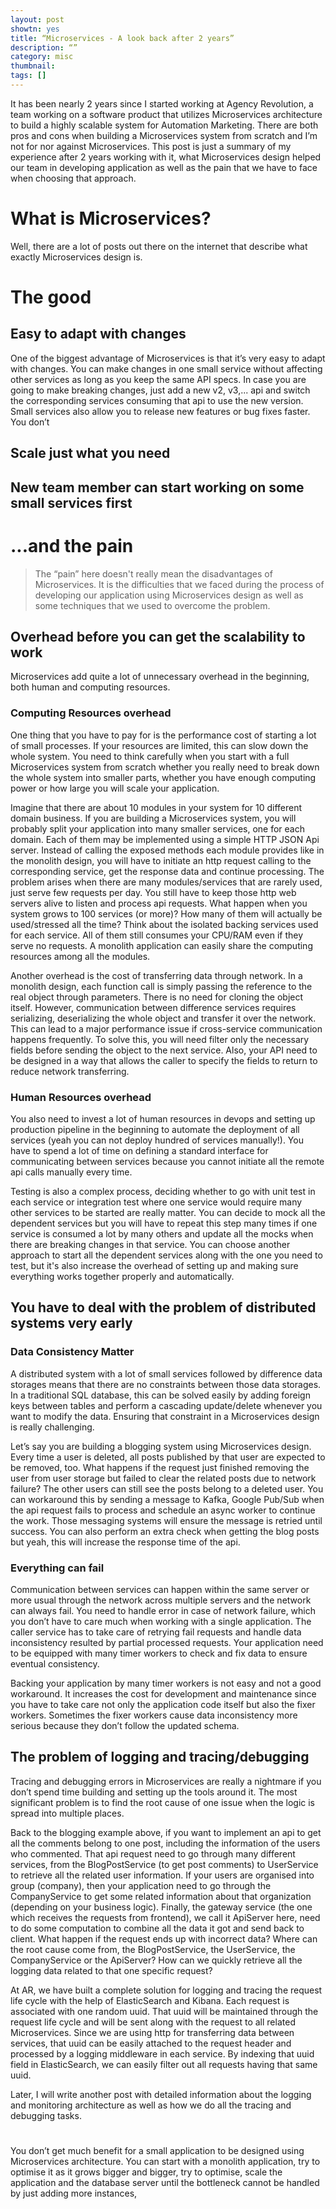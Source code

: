 ```yaml
---
layout: post
showtn: yes
title: “Microservices - A look back after 2 years”
description: “”
category: misc
thumbnail:
tags: []
---
```


It has been nearly 2 years since I started working at Agency Revolution, a team working on a
software product that utilizes Microservices architecture to build a highly scalable system for
Automation Marketing. There are both pros and cons when building a Microservices system from scratch
and I’m not for nor against Microservices. This post is just a summary of my experience after 2
years working with it, what Microservices design helped our team in developing application as well
as the pain that we have to face when choosing that approach.

# What is Microservices?

Well, there are a lot of posts out there on the internet that describe what exactly Microservices design is.
#
# The good

## Easy to adapt with changes

One of the biggest advantage of Microservices is that it’s very easy to adapt with changes. You can
make changes in one small service without affecting other services as long as you keep the same API
specs. In case you are going to make breaking changes, just add a new v2, v3,... api and switch the
corresponding services consuming that api to use the new version. Small services also allow you to
release new features or bug fixes faster. You don’t

## Scale just what you need

## New team member can start working on some small services first

#  ...and the pain

> The “pain” here doesn't really mean the disadvantages of Microservices. It is the difficulties
> that we faced during the process of developing our application using Microservices design as well
> as some techniques that we used to overcome the problem.

## Overhead before you can get the scalability to work

Microservices add quite a lot of unnecessary overhead in the beginning, both human and computing
resources.

### Computing Resources overhead

One thing that you have to pay for is the performance cost of starting a lot of small
processes. If your resources are limited, this can slow down the whole system. You need to think
carefully when you start with a full Microservices system from scratch whether you really need to
break down the whole system into smaller parts, whether you have enough computing power or how large
you will scale your application.

Imagine that there are about 10 modules in your system for 10 different domain business. If you are
building a Microservices system, you will probably split your application into many smaller
services, one for each domain. Each of them may be implemented using a simple HTTP JSON Api server.
Instead of calling the exposed methods each module provides like in the monolith design, you will
have to initiate an http request calling to the corresponding service, get the response data and
continue processing. The problem arises when there are many modules/services that are rarely used,
just serve few requests per day. You still have to keep those http web servers alive to listen and
process api requests. What happen when you system grows to 100 services (or more)? How many of them
will actually be used/stressed all the time? Think about the isolated backing services used for each
service. All of them still consumes your CPU/RAM even if they serve no requests. A monolith
application can easily share the computing resources among all the modules.

Another overhead is the cost of transferring data through network. In a monolith design, each
function call is simply passing the reference to the real object through parameters. There is no
need for cloning the object itself. However, communication between difference services requires
serializing, deserializing the whole object and transfer it over the network. This can lead to a
major performance issue if cross-service communication happens frequently. To solve this, you will
need filter only the necessary fields before sending the object to the next service. Also, your API
need to be designed in a way that allows the caller to specify the fields to return to reduce
network transferring.

### Human Resources overhead

You also need to invest a lot of human resources in devops and setting up production pipeline in the
beginning to automate the deployment of all services (yeah you can not deploy hundred of services
manually!). You have to spend a lot of time on defining a standard interface for communicating
between services because you cannot initiate all the remote api calls manually every time.

Testing is also a complex process, deciding whether to go with unit test in each service or
integration test where one service would require many other services to be started are really
matter. You can decide to mock all the dependent services but you will have to repeat this step
many times if one service is consumed a lot by many others and update all the mocks when
there are breaking changes in that service. You can choose another approach to start all the
dependent services along with the one you need to test, but it's also increase the overhead of
setting up and making sure everything works together properly and automatically.

## You have to deal with the problem of distributed systems very early

### Data Consistency Matter

A distributed system with a lot of small services followed by difference data storages means that
there are no constraints between those data storages. In a traditional SQL database, this can be
solved easily by adding foreign keys between tables and perform a cascading update/delete whenever
you want to modify the data. Ensuring that constraint in a Microservices design is really
challenging.

Let’s say you are building a blogging system using Microservices design. Every time a user is
deleted, all posts published by that user are expected to be removed, too. What happens if the
request just finished removing the user from user storage but failed to clear the related posts due to
network failure? The other users can still see the posts belong to a deleted user. You can
workaround this by sending a message to Kafka, Google Pub/Sub when the api request fails to process
and schedule an async worker to continue the work. Those messaging systems will ensure the message
is retried until success. You can also perform an extra check when getting the blog posts but yeah,
this will increase the response time of the api.

### Everything can fail

Communication between services can happen within the same server or more usual through the network
across multiple servers and the network can always fail. You need to handle error in case of network
failure, which you don’t have to care much when working with a single application. The caller
service has to take care of retrying fail requests and handle data inconsistency resulted by partial
processed requests. Your application need to be equipped with many timer workers to check and fix
data to ensure eventual consistency.

Backing your application by many timer workers is not easy and not a good workaround. It increases
the cost for development and maintenance since you have to take care not only the application code
itself but also the fixer workers. Sometimes the fixer workers cause data inconsistency more serious
because they don’t follow the updated schema.

## The problem of logging and tracing/debugging

Tracing and debugging errors in Microservices are really a nightmare if you don’t spend time
building and setting up the tools around it. The most significant problem is to find the root cause
of one issue when the logic is spread into multiple places.

Back to the blogging example above, if you want to implement an api to get all the comments belong
to one post, including the information of the users who commented. That api request need to go
through many different services, from the BlogPostService (to get post comments) to UserService to
retrieve all the related user information. If your users are organised into group (company), then
your application need to go through the CompanyService to get some related information about that
organization (depending on your business logic). Finally, the gateway service (the one which
receives the requests from frontend), we call it ApiServer here, need to do some computation to
combine all the data it got and send back to client. What happen if the request ends up with
incorrect data? Where can the root cause come from, the BlogPostService, the UserService, the
CompanyService or the ApiServer? How can we quickly retrieve all the logging data related to that
one specific request?

At AR, we have built a complete solution for logging and tracing the request life cycle with the
help of ElasticSearch and Kibana. Each request is associated with one random uuid. That uuid will be
maintained through the request life cycle and will be sent along with the request to all related
Microservices. Since we are using http for transferring data between services, that uuid can be
easily attached to the request header and processed by a logging middleware in each service. By
indexing that uuid field in ElasticSearch, we can easily filter out all requests having that same
uuid.

Later, I will write another post with detailed information about the logging and monitoring
architecture as well as how we do all the tracing and debugging tasks.

#

You don’t get much benefit for a small application to be designed using Microservices architecture.
You can start with a monolith application, try to optimise it as it grows bigger and bigger, try to
optimise, scale the application and the database server until the bottleneck cannot be handled by
just adding more instances,
